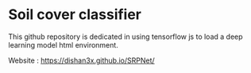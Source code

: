 # Soil cover classifier 
This github repository is dedicated in using tensorflow js to load a deep learning model html environment.


Website :  https://dishan3x.github.io/SRPNet/
